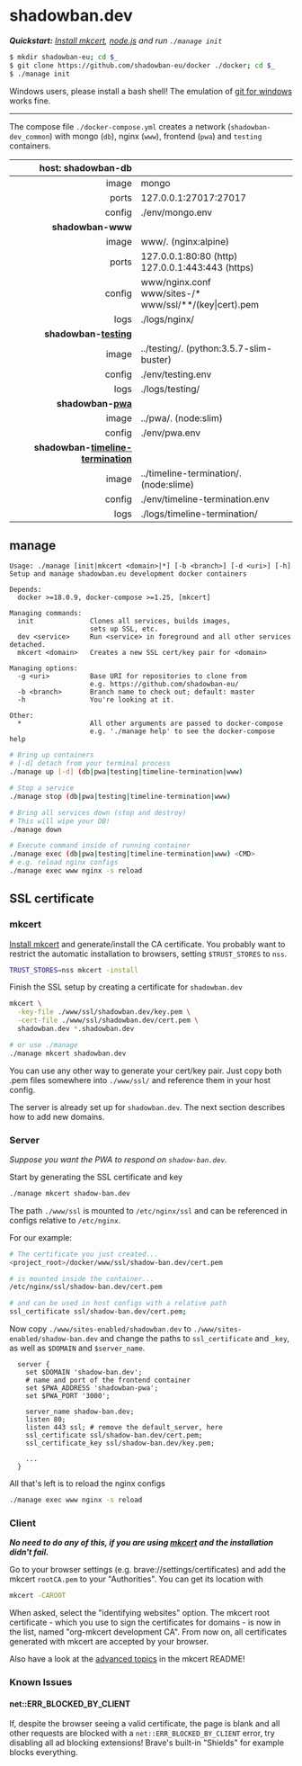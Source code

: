 # shadowban.dev

***Quickstart:***
*[Install mkcert](https://github.com/FiloSottile/mkcert#installation), [node.js](https://nodejs.org/en/download/) and run `./manage init`*

```bash
$ mkdir shadowban-eu; cd $_
$ git clone https://github.com/shadowban-eu/docker ./docker; cd $_
$ ./manage init
```

Windows users, please install a bash shell! The emulation of [git for windows](https://gitforwindows.org/) works fine.

---
The compose file `./docker-compose.yml` creates a
network (`shadowban-dev_common`) with mongo (`db`),
nginx (`www`), frontend (`pwa`) and `testing` containers.

| host: shadowban-db | |
|-:|-|
| image | mongo |
| ports | 127.0.0.1:27017:27017 |
| config | ./env/mongo.env |
| **shadowban-www** |  |
| image | www/. (nginx:alpine) |
| ports | 127.0.0.1:80:80 (http)<br>127.0.0.1:443:443 (https) |
| config | www/nginx.conf<br>www/sites-/\*<br>www/ssl/\*\*/(key\|cert).pem |
| logs | ./logs/nginx/ |
| **shadowban-[testing](https://github.com/shadowban-eu/testing)** |  |
| image | ../testing/. (python:3.5.7-slim-buster) |
| config | ./env/testing.env |
| logs | ./logs/testing/ |
| **shadowban-[pwa](https://github.com/shadowban-eu/pwa)** |  |
| image | ../pwa/. (node:slim) |
| config | ./env/pwa.env |
| **shadowban-[timeline-termination](https://github.com/shadowban-eu/timeline-termination)**| |
| image | ../timeline-termination/. (node:slime) |
| config | ./env/timeline-termination.env |
| logs | ./logs/timeline-termination/ |

## manage
```
Usage: ./manage [init|mkcert <domain>|*] [-b <branch>] [-d <uri>] [-h]
Setup and manage shadowban.eu development docker containers

Depends:
  docker >=18.0.9, docker-compose >=1.25, [mkcert]

Managing commands:
  init              Clones all services, builds images,
                    sets up SSL, etc.
  dev <service>     Run <service> in foreground and all other services detached.
  mkcert <domain>   Creates a new SSL cert/key pair for <domain>

Managing options:
  -g <uri>          Base URI for repositories to clone from
                    e.g. https://github.com/shadowban-eu/
  -b <branch>       Branch name to check out; default: master
  -h                You're looking at it.

Other:
  *                 All other arguments are passed to docker-compose
                    e.g. './manage help' to see the docker-compose help
```

```bash
# Bring up containers
# [-d] detach from your terminal process
./manage up [-d] (db|pwa|testing|timeline-termination|www)

# Stop a service
./manage stop (db|pwa|testing|timeline-termination|www)

# Bring all services down (stop and destroy)
# This will wipe your DB!
./manage down

# Execute command inside of running container
./manage exec (db|pwa|testing|timeline-termination|www) <CMD>
# e.g. reload nginx configs
./manage exec www nginx -s reload
```

## SSL certificate

### mkcert
[Install mkcert](https://github.com/FiloSottile/mkcert#installation) and generate/install the CA certificate.
You probably want to restrict the automatic installation to browsers, setting `$TRUST_STORES` to `nss`.

```bash
TRUST_STORES=nss mkcert -install
```

Finish the SSL setup by creating a certificate for `shadowban.dev`

```bash
mkcert \
  -key-file ./www/ssl/shadowban.dev/key.pem \
  -cert-file ./www/ssl/shadowban.dev/cert.pem \
  shadowban.dev *.shadowban.dev

# or use ./manage
./manage mkcert shadowban.dev
```

You can use any other way to generate your cert/key pair. Just copy both .pem
files somewhere into `./www/ssl/` and reference them in your host config.

The server is already set up for `shadowban.dev`. The next section describes how
to add new domains.

### Server

*Suppose you want the PWA to respond on `shadow-ban.dev`.*

Start by generating the SSL certificate and key

```bash
./manage mkcert shadow-ban.dev
```

The path `./www/ssl` is mounted to `/etc/nginx/ssl` and
can be referenced in configs relative to `/etc/nginx`.

For our example:

```bash
# The certificate you just created...
<project_root>/docker/www/ssl/shadow-ban.dev/cert.pem

# is mounted inside the container...
/etc/nginx/ssl/shadow-ban.dev/cert.pem

# and can be used in host configs with a relative path
ssl_certificate ssl/shadow-ban.dev/cert.pem;
```

Now copy `./www/sites-enabled/shadowban.dev` to `./www/sites-enabled/shadow-ban.dev`
and change the paths to `ssl_certificate` and `_key`, as well as `$DOMAIN` and `$server_name`.

```nginx
  server {
    set $DOMAIN 'shadow-ban.dev';
    # name and port of the frontend container
    set $PWA_ADDRESS 'shadowban-pwa';
    set $PWA_PORT '3000';

    server_name shadow-ban.dev;
    listen 80;
    listen 443 ssl; # remove the default_server, here
    ssl_certificate ssl/shadow-ban.dev/cert.pem;
    ssl_certificate_key ssl/shadow-ban.dev/key.pem;

    ...
  }
```

All that's left is to reload the nginx configs

```bash
./manage exec www nginx -s reload
```

### Client

***No need to do any of this, if you are using [mkcert](#mkcert) and the installation didn't fail.***

Go to your browser settings (e.g. brave://settings/certificates) and add the mkcert `rootCA.pem`
to your "Authorities". You can get its location with

```bash
mkcert -CAROOT
```

When asked, select the "identifying websites" option. The mkcert root certificate - which you
use to sign the certificates for domains - is now in the list, named "org-mkcert development CA".
From now on, all certificates generated with mkcert are accepted by your browser.

Also have a look at the [advanced topics](https://github.com/FiloSottile/mkcert#advanced-topics) in the mkcert README!

### Known Issues

#### net::ERR_BLOCKED_BY_CLIENT
If, despite the browser seeing a valid certificate, the page is blank and all other requests are blocked with a `net::ERR_BLOCKED_BY_CLIENT` error, try disabling all ad blocking extensions! Brave's built-in "Shields" for example blocks everything.
